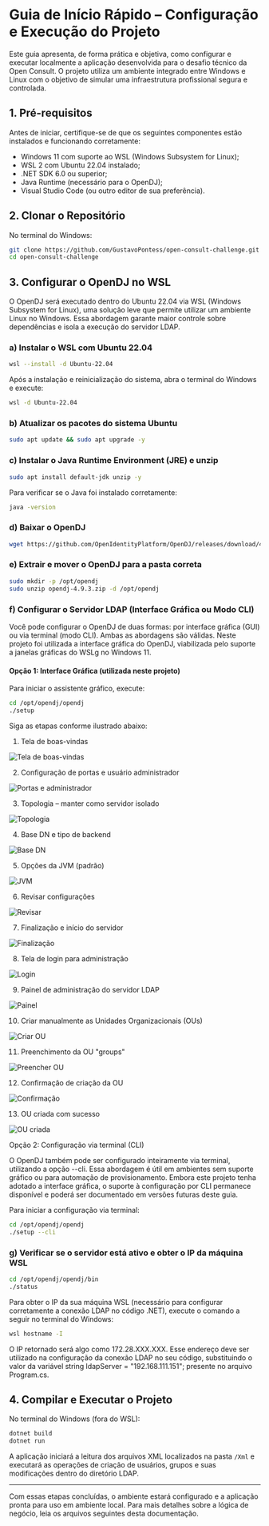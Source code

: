 # Guia de Início Rápido – Configuração e Execução do Projeto

Este guia apresenta, de forma prática e objetiva, como configurar e executar localmente a aplicação desenvolvida para o desafio técnico da Open Consult. O projeto utiliza um ambiente integrado entre Windows e Linux com o objetivo de simular uma infraestrutura profissional segura e controlada.

## 1. Pré-requisitos

Antes de iniciar, certifique-se de que os seguintes componentes estão instalados e funcionando corretamente:

- Windows 11 com suporte ao WSL (Windows Subsystem for Linux);
- WSL 2 com Ubuntu 22.04 instalado;
- .NET SDK 6.0 ou superior;
- Java Runtime (necessário para o OpenDJ);
- Visual Studio Code (ou outro editor de sua preferência).

## 2. Clonar o Repositório

No terminal do Windows:

```bash
git clone https://github.com/GustavoPontess/open-consult-challenge.git
cd open-consult-challenge
```

## 3. Configurar o OpenDJ no WSL

O OpenDJ será executado dentro do Ubuntu 22.04 via WSL (Windows Subsystem for Linux), uma solução leve que permite utilizar um ambiente Linux no Windows. Essa abordagem garante maior controle sobre dependências e isola a execução do servidor LDAP.

### a) Instalar o WSL com Ubuntu 22.04

```bash
wsl --install -d Ubuntu-22.04
```

Após a instalação e reinicialização do sistema, abra o terminal do Windows e execute:

```bash
wsl -d Ubuntu-22.04
```

### b) Atualizar os pacotes do sistema Ubuntu

```bash
sudo apt update && sudo apt upgrade -y
```

### c) Instalar o Java Runtime Environment (JRE) e unzip

```bash
sudo apt install default-jdk unzip -y
```

Para verificar se o Java foi instalado corretamente:

```bash
java -version
```

### d) Baixar o OpenDJ

```bash
wget https://github.com/OpenIdentityPlatform/OpenDJ/releases/download/4.9.3/opendj-4.9.3.zip
```

### e) Extrair e mover o OpenDJ para a pasta correta

```bash
sudo mkdir -p /opt/opendj
sudo unzip opendj-4.9.3.zip -d /opt/opendj
```

### f) Configurar o Servidor LDAP (Interface Gráfica ou Modo CLI)

Você pode configurar o OpenDJ de duas formas: por interface gráfica (GUI) ou via terminal (modo CLI). Ambas as abordagens são válidas. Neste projeto foi utilizada a interface gráfica do OpenDJ, viabilizada pelo suporte a janelas gráficas do WSLg no Windows 11.

#### Opção 1: Interface Gráfica (utilizada neste projeto)

Para iniciar o assistente gráfico, execute:
```bash
cd /opt/opendj/opendj
./setup
```

Siga as etapas conforme ilustrado abaixo:

1. Tela de boas-vindas

![Tela de boas-vindas](/docs/img/OpenDJ_Server_QuickSetup_01.png)

2. Configuração de portas e usuário administrador

![Portas e administrador](/docs/img/OpenDJ_Server_QuickSetup_02.png)

3. Topologia – manter como servidor isolado

![Topologia](/docs/img/OpenDJ_Server_QuickSetup_03.png)

4. Base DN e tipo de backend

![Base DN](/docs/img/OpenDJ_Server_QuickSetup_04.png)

5. Opções da JVM (padrão)

![JVM](/docs/img/OpenDJ_Server_QuickSetup_05.png)

6. Revisar configurações

![Revisar](/docs/img/OpenDJ_Server_QuickSetup_06.png)

7. Finalização e início do servidor

![Finalização](/docs/img/OpenDJ_Server_QuickSetup_07.png)

8. Tela de login para administração

![Login](/docs/img/OpenDJ_Server_QuickSetup_08.png)

9. Painel de administração do servidor LDAP

![Painel](/docs/img/OpenDJ_Server_QuickSetup_09.png)

10. Criar manualmente as Unidades Organizacionais (OUs)

![Criar OU](/docs/img/OpenDJ_Server_QuickSetup_10.png)

11. Preenchimento da OU "groups"

![Preencher OU](/docs/img/OpenDJ_Server_QuickSetup_11.png)

12. Confirmação de criação da OU

![Confirmação](/docs/img/OpenDJ_Server_QuickSetup_12.png)

13. OU criada com sucesso

![OU criada](/docs/img/OpenDJ_Server_QuickSetup_13.png)

Opção 2: Configuração via terminal (CLI)

O OpenDJ também pode ser configurado inteiramente via terminal, utilizando a opção --cli. Essa abordagem é útil em ambientes sem suporte gráfico ou para automação de provisionamento. Embora este projeto tenha adotado a interface gráfica, o suporte à configuração por CLI permanece disponível e poderá ser documentado em versões futuras deste guia.

Para iniciar a configuração via terminal:
```bash
cd /opt/opendj/opendj
./setup --cli
```
### g) Verificar se o servidor está ativo e obter o IP da máquina WSL

```bash
cd /opt/opendj/opendj/bin
./status
```
Para obter o IP da sua máquina WSL (necessário para configurar corretamente a conexão LDAP no código .NET), execute o comando a seguir no terminal do Windows:

```bash
wsl hostname -I
```
O IP retornado será algo como 172.28.XXX.XXX. Esse endereço deve ser utilizado na configuração da conexão LDAP no seu código, substituindo o valor da variável string ldapServer = "192.168.111.151"; presente no arquivo Program.cs.

## 4. Compilar e Executar o Projeto

No terminal do Windows (fora do WSL):

```bash
dotnet build
dotnet run
```

A aplicação iniciará a leitura dos arquivos XML localizados na pasta `/Xml` e executará as operações de criação de usuários, grupos e suas modificações dentro do diretório LDAP.

---

Com essas etapas concluídas, o ambiente estará configurado e a aplicação pronta para uso em ambiente local. Para mais detalhes sobre a lógica de negócio, leia os arquivos seguintes desta documentação.

